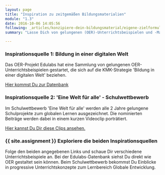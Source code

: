 ```yaml
---
layout: page
title: "Inspiration zu zeitgemäßen Bildungsmaterialien"
module: "1.3"
date: 2016-10-06 14:05:56
following: _articles/konzipiere-dein-bildungsmaterial/eigene-zielformulierung.md
summary: "Lasse Dich von gelungenen (OER)-Unterrichtsbeispielen und -Materialien inspirieren."

---
```



### Inspirationsquelle 1: Bildung in einer digitalen Welt

Das OER-Projekt Edulabs hat eine Sammlung von gelungenen OER-Unterrichtsbeispielen gestartet, die sich auf die KMK-Strategie 'Bildung in einer digitalen Welt' beziehen.

[Hier kommst Du zur Datenbank](https://edulabs.de/oer/)

### Inspirationsquelle 2: 'Eine Welt für alle' - Schulwettbewerb

Im Schulwettbewerb 'Eine Welt für alle' werden alle 2 Jahre gelungene Schulprojekte zum globalen Lernen ausgezeichnet. Die nominierten Beiträge werden dabei in einem kurzen Videoclip porträtiert. 

[Hier kannst Du Dir diese Clips ansehen.](https://www.eineweltfueralle.de/rueckblick/rueckblick.html)

### {{ site.assignment }} Exploriere die beiden Inspirationsquellen

Folge den beiden angegebenen Links und schaue Dir verschiedene Unterrichtsbeispiele an. Bei der Edulabs-Datenbank siehst Du direkt wie OER gestaltet sein können. Beim Schulwettbewerb bekommst Du Einblicke in progressive Unterrichtskonzepte zum Lernbereich Globale Entwicklung.
